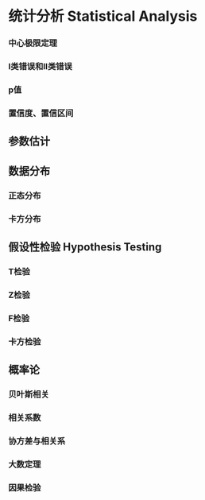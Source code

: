
# 统计分析 Statistical Analysis



### 中心极限定理

### I类错误和II类错误

### p值

### 置信度、置信区间

## 参数估计

## 数据分布

### 正态分布

### 卡方分布

## 假设性检验 Hypothesis Testing

### T检验

### Z检验

### F检验

### 卡方检验


## 概率论

### 贝叶斯相关

### 相关系数

### 协方差与相关系

### 大数定理

### 因果检验


